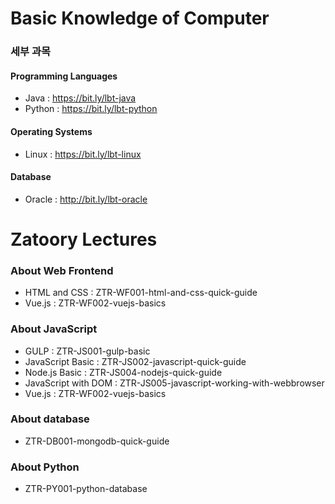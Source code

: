 # Basic Knowledge of Computer

### 세부 과목

#### Programming Languages

* Java : https://bit.ly/lbt-java
* Python : https://bit.ly/lbt-python

#### Operating Systems

* Linux : https://bit.ly/lbt-linux

#### Database

* Oracle : http://bit.ly/lbt-oracle


# Zatoory Lectures

### About Web Frontend

* HTML and CSS : ZTR-WF001-html-and-css-quick-guide
* Vue.js : ZTR-WF002-vuejs-basics

### About JavaScript

* GULP : ZTR-JS001-gulp-basic
* JavaScript Basic : ZTR-JS002-javascript-quick-guide
* Node.js Basic : ZTR-JS004-nodejs-quick-guide
* JavaScript with DOM : ZTR-JS005-javascript-working-with-webbrowser
* Vue.js : ZTR-WF002-vuejs-basics

### About database

* ZTR-DB001-mongodb-quick-guide

### About Python

* ZTR-PY001-python-database
